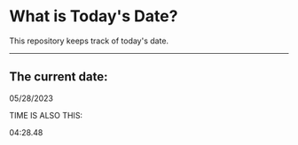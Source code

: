 # What is Today's Date?
This repository keeps track of today's date.
* * *
 
## The current date:  
 05/28/2023 
  
  
 TIME IS ALSO THIS: 
  
 04:28.48 
  
  
